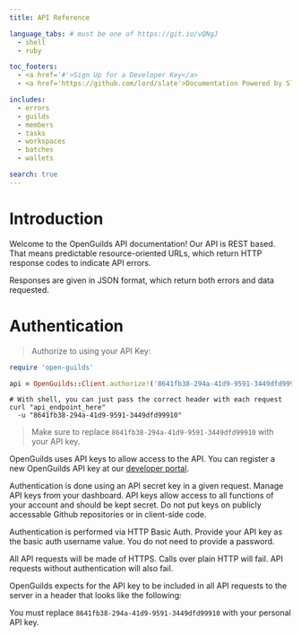 ```yaml
---
title: API Reference

language_tabs: # must be one of https://git.io/vQNgJ
  - shell
  - ruby

toc_footers:
  - <a href='#'>Sign Up for a Developer Key</a>
  - <a href='https://github.com/lord/slate'>Documentation Powered by Slate</a>

includes:
  - errors
  - guilds
  - members
  - tasks
  - workspaces
  - batches
  - wallets

search: true
---
```


# Introduction

Welcome to the OpenGuilds API documentation! Our API is REST based. 
That means predictable resource-oriented URLs, which return HTTP response codes 
to indicate API errors.

Responses are given in JSON format, which return both errors and data requested.

# Authentication


> Authorize to using your API Key:

```ruby
require 'open-guilds'

api = OpenGuilds::Client.authorize!('8641fb38-294a-41d9-9591-3449dfd99910')
```

```shell
# With shell, you can just pass the correct header with each request
curl "api_endpoint_here"
  -u "8641fb38-294a-41d9-9591-3449dfd99910"
```

> Make sure to replace `8641fb38-294a-41d9-9591-3449dfd99910` with your API key.

OpenGuilds uses API keys to allow access to the API. 
You can register a new OpenGuilds API key at our [developer portal](http://dashboard.openguilds.com/account).

Authentication is done using an API secret key in a given request. 
Manage API keys from your dashboard. API keys allow access to all functions of 
your account and should be kept secret. Do not put keys on publicly accessable 
Github repositories or in client-side code.

Authentication is performed via HTTP Basic Auth. 
Provide your API key as the basic auth username value. 
You do not need to provide a password.

All API requests will be made of HTTPS. Calls over plain HTTP will fail. 
API requests without authentication will also fail.

OpenGuilds expects for the API key to be included in all API requests to 
the server in a header that looks like the following:


<aside class="notice">
You must replace <code>8641fb38-294a-41d9-9591-3449dfd99910</code> with your personal API key.
</aside>
